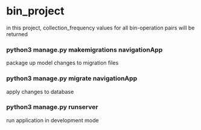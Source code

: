 # bin_project
in this project,  collection_frequency values for all bin-operation pairs will be returned

### python3 manage.py makemigrations navigationApp

package up model changes to migration files

### python3 manage.py migrate navigationApp

apply changes to database

### python3 manage.py runserver

run application in development mode
